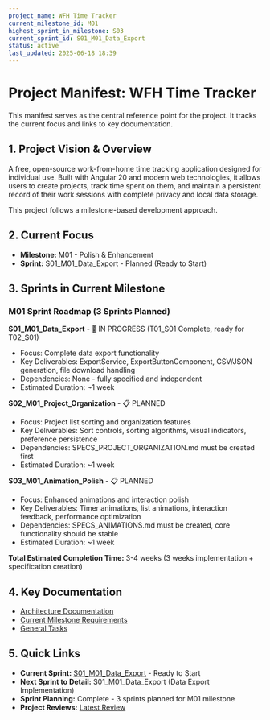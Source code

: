```yaml
---
project_name: WFH Time Tracker
current_milestone_id: M01
highest_sprint_in_milestone: S03
current_sprint_id: S01_M01_Data_Export
status: active
last_updated: 2025-06-18 18:39
---
```


# Project Manifest: WFH Time Tracker

This manifest serves as the central reference point for the project. It tracks the current focus and links to key documentation.

## 1. Project Vision & Overview

A free, open-source work-from-home time tracking application designed for individual use. Built with Angular 20 and modern web technologies, it allows users to create projects, track time spent on them, and maintain a persistent record of their work sessions with complete privacy and local data storage.

This project follows a milestone-based development approach.

## 2. Current Focus

- **Milestone:** M01 - Polish & Enhancement
- **Sprint:** S01_M01_Data_Export - Planned (Ready to Start)

## 3. Sprints in Current Milestone

### M01 Sprint Roadmap (3 Sprints Planned)

**S01_M01_Data_Export** - 🚧 IN PROGRESS (T01_S01 Complete, ready for T02_S01)
- Focus: Complete data export functionality
- Key Deliverables: ExportService, ExportButtonComponent, CSV/JSON generation, file download handling
- Dependencies: None - fully specified and independent
- Estimated Duration: ~1 week

**S02_M01_Project_Organization** - 📋 PLANNED 
- Focus: Project list sorting and organization features
- Key Deliverables: Sort controls, sorting algorithms, visual indicators, preference persistence
- Dependencies: SPECS_PROJECT_ORGANIZATION.md must be created first
- Estimated Duration: ~1 week

**S03_M01_Animation_Polish** - 📋 PLANNED
- Focus: Enhanced animations and interaction polish
- Key Deliverables: Timer animations, list animations, interaction feedback, performance optimization
- Dependencies: SPECS_ANIMATIONS.md must be created, core functionality should be stable
- Estimated Duration: ~1 week

**Total Estimated Completion Time:** 3-4 weeks (3 weeks implementation + specification creation)

## 4. Key Documentation

- [Architecture Documentation](./01_PROJECT_DOCS/ARCHITECTURE.md)
- [Current Milestone Requirements](./02_REQUIREMENTS/M01_POLISH_ENHANCEMENT/)
- [General Tasks](./04_GENERAL_TASKS/)

## 5. Quick Links

- **Current Sprint:** [S01_M01_Data_Export](./03_SPRINTS/S01_M01_Data_Export/) - Ready to Start
- **Next Sprint to Detail:** S01_M01_Data_Export (Data Export Implementation)
- **Sprint Planning:** Complete - 3 sprints planned for M01 milestone
- **Project Reviews:** [Latest Review](./10_STATE_OF_PROJECT/)